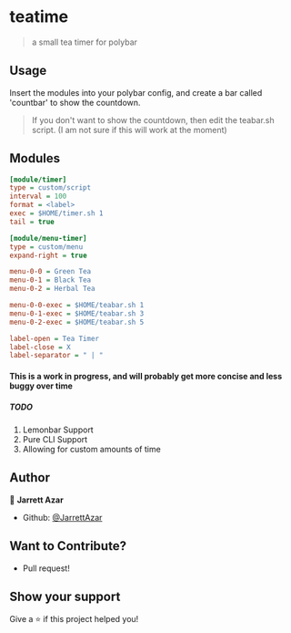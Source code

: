 # teatime
> a small tea timer for polybar

## Usage

Insert the modules into your polybar config, and create a bar called 'countbar' to show the countdown.
> If you don't want to show the countdown, then edit the teabar.sh script. (I am not sure if this will work at the moment)

## Modules

```ini
[module/timer]
type = custom/script
interval = 100
format = <label>
exec = $HOME/timer.sh 1
tail = true

[module/menu-timer]
type = custom/menu
expand-right = true

menu-0-0 = Green Tea
menu-0-1 = Black Tea
menu-0-2 = Herbal Tea

menu-0-0-exec = $HOME/teabar.sh 1
menu-0-1-exec = $HOME/teabar.sh 3
menu-0-2-exec = $HOME/teabar.sh 5

label-open = Tea Timer
label-close = X
label-separator = " | "

```

#### This is a work in progress, and will probably get more concise and less buggy over time
##### TODO
1. Lemonbar Support
2. Pure CLI Support
3. Allowing for custom amounts of time

## Author

👤 **Jarrett Azar**
* Github: [@JarrettAzar](https://github.com/JarrettAzar)

## Want to Contribute?
* Pull request!

## Show your support

Give a ⭐️ if this project helped you!
